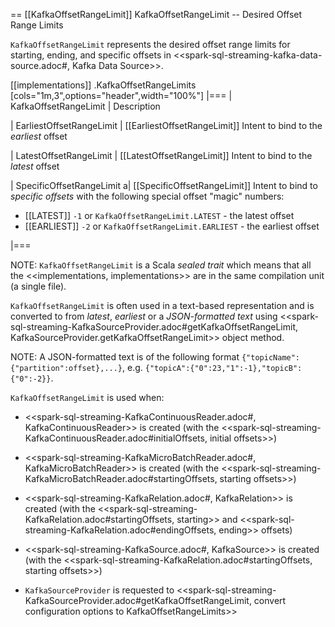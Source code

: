 == [[KafkaOffsetRangeLimit]] KafkaOffsetRangeLimit -- Desired Offset Range Limits

`KafkaOffsetRangeLimit` represents the desired offset range limits for starting, ending, and specific offsets in <<spark-sql-streaming-kafka-data-source.adoc#, Kafka Data Source>>.

[[implementations]]
.KafkaOffsetRangeLimits
[cols="1m,3",options="header",width="100%"]
|===
| KafkaOffsetRangeLimit
| Description

| EarliestOffsetRangeLimit
| [[EarliestOffsetRangeLimit]] Intent to bind to the *earliest* offset

| LatestOffsetRangeLimit
| [[LatestOffsetRangeLimit]] Intent to bind to the *latest* offset

| SpecificOffsetRangeLimit
a| [[SpecificOffsetRangeLimit]] Intent to bind to *specific offsets* with the following special offset "magic" numbers:

* [[LATEST]] `-1` or `KafkaOffsetRangeLimit.LATEST` - the latest offset
* [[EARLIEST]] `-2` or `KafkaOffsetRangeLimit.EARLIEST` - the earliest offset

|===

NOTE: `KafkaOffsetRangeLimit` is a Scala *sealed trait* which means that all the <<implementations, implementations>> are in the same compilation unit (a single file).

`KafkaOffsetRangeLimit` is often used in a text-based representation and is converted to from *latest*, *earliest* or a *JSON-formatted text* using <<spark-sql-streaming-KafkaSourceProvider.adoc#getKafkaOffsetRangeLimit, KafkaSourceProvider.getKafkaOffsetRangeLimit>> object method.

NOTE: A JSON-formatted text is of the following format `{"topicName":{"partition":offset},...}`, e.g. `{"topicA":{"0":23,"1":-1},"topicB":{"0":-2}}`.

`KafkaOffsetRangeLimit` is used when:

* <<spark-sql-streaming-KafkaContinuousReader.adoc#, KafkaContinuousReader>> is created (with the <<spark-sql-streaming-KafkaContinuousReader.adoc#initialOffsets, initial offsets>>)

* <<spark-sql-streaming-KafkaMicroBatchReader.adoc#, KafkaMicroBatchReader>> is created (with the <<spark-sql-streaming-KafkaMicroBatchReader.adoc#startingOffsets, starting offsets>>)

* <<spark-sql-streaming-KafkaRelation.adoc#, KafkaRelation>> is created (with the <<spark-sql-streaming-KafkaRelation.adoc#startingOffsets, starting>> and <<spark-sql-streaming-KafkaRelation.adoc#endingOffsets, ending>> offsets)

* <<spark-sql-streaming-KafkaSource.adoc#, KafkaSource>> is created (with the <<spark-sql-streaming-KafkaRelation.adoc#startingOffsets, starting offsets>>)

* `KafkaSourceProvider` is requested to <<spark-sql-streaming-KafkaSourceProvider.adoc#getKafkaOffsetRangeLimit, convert configuration options to KafkaOffsetRangeLimits>>
